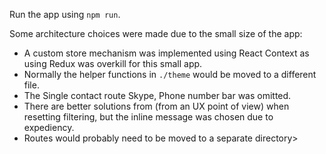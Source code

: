 Run the app using `npm run`.

Some architecture choices were made due to the small size of the app:

- A custom store mechanism was implemented using React Context as using Redux was overkill for this small app.
- Normally the helper functions in `./theme` would be moved to a different file.
- The Single contact route Skype, Phone number bar was omitted.
- There are better solutions from (from an UX point of view) when resetting filtering, but the inline message was chosen due to expediency.
- Routes would probably need to be moved to a separate directory>
